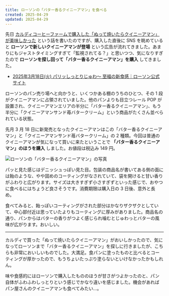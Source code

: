 ```yaml
---
title: ローソンの「バター香るクイニーアマン」を食べる
created: 2025-04-29
updated: 2025-04-29
---
```


先日 [カルディコーヒーファームで購入した「ぬって焼いたらクイニーアマン」が美味しかった](/blog/20250427/) という話を書いたのですが、購入した直後に SNS を眺めていると **ローソンで新しいクイニーアマンが登場** という広告が流れてきました。あまりにもジャストタイミングすぎて「監視されてる？」と思いつつ、気になりすぎたので **ローソンを探し回って「バター香るクイニーアマン」を購入** してきました。

- [2025年3月18日(火) パリッしっとりじゅわ～ 至福の新食感｜ローソン公式サイト](https://www.lawson.co.jp/lab/tsuushin/art/1498896_4659.html)

ローソンのパン売り場へと向かうと、いくつかある棚のうちのひとつ、その 1 段がクイニーアマンに占領されていました。他のパンよりも目立つレール POP が設置され、クイニーアマンエリアの半分に「バター香るクイニーアマン」、もう半分に「クイニーアマンサンド苺バタークリーム」という商品がたくさん並べられている状態。

先月 3 月 18 日に新発売となったクイニーアマンはこの「バター香るクイニーアマン」と「クイニーアマンサンド苺バタークリーム」の 2 種類。今回は普通のクイニーアマンが気になって買いに来たということで **「バター香るクイニーアマン」のほうを購入** しました。お値段は税込み 149 円。

![ローソンの「バター香るクイニーアマン」の写真](258e5b96-9a69-42c6-0a3c-e94694018700)

パッと見た感じはデニッシュっぽい見た目。包装の商品名が書いてある側の面には飴のような、やや固めのコーティングがなされていて、袋を開けると甘い香りがふわりと広がります。サイズは大きすぎず小さすぎずといった感じで、おやつに食べるにはちょうど良さそうです。消費期限は購入日の 3 日後、意外と長め。

食べてみると、飴っぽいコーティングがされた部分はかなりザクザクとしていて、中心部付近は思っていたよりもコーティングに厚みがありました。商品名の通り、パンからはバターの香りがつよく感じられ噛むとじゅわっとバターの風味が広がります。おいしい。

---

カルディで買った「ぬって焼いたらクイニーアマン」がおいしかったので、気になってローソンまで「バター香るクイニーアマン」を探しに行きましたが、こちらも非常においしいものでした。大満足。食パンに塗ったものと比べるとコーティングが厚かったので、もうちょいたっぷり塗らないといけなかったかもしれん。

味や食感的にはローソンで購入したもののほうが甘さがつよかったのと、パン自体がふわふわしっとりという感じでかなり違いを感じました。機会があればパン屋さんのクイニーアマンも食べてみたい…。

